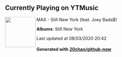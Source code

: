 ## Currently Playing on YTMusic

[<img align="left" width="100" src="https://lh3.googleusercontent.com/R7q24DU3UqHbu_VqV7j4TTilo0OzAE8GaG-DLnLqOhA9P0jNEhLxkrChUtfBTO8chPrM49OEV6sHHrw">](https://music.youtube.com/channel/UCnK1mlWb6zp7AQfCpseJ4Qg)

MAX - Still New York (feat. Joey Bada$)

**Albums**: Still New York

Last updated at 08/03/2020 20:42

#### Generated with [20chan/github-now](https://github.com/20chan/github-now)


<!--
**20chan/20chan** is a ✨ _special_ ✨ repository because its `README.md` (this file) appears on your GitHub profile.

Here are some ideas to get you started:

- 🔭 I’m currently working on ...
- 🌱 I’m currently learning ...
- 👯 I’m looking to collaborate on ...
- 🤔 I’m looking for help with ...
- 💬 Ask me about ...
- 📫 How to reach me: ...
- 😄 Pronouns: ...
- ⚡ Fun fact: ...
-->
